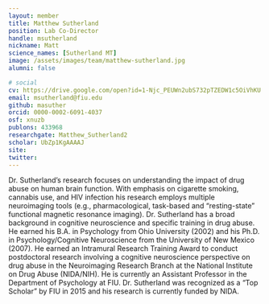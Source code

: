 ```yaml
---
layout: member
title: Matthew Sutherland
position: Lab Co-Director
handle: msutherland
nickname: Matt
science_names: [Sutherland MT]
image: /assets/images/team/matthew-sutherland.jpg
alumni: false

# social
cv: https://drive.google.com/open?id=1-Njc_PEUWn2ubS732pTZEDW1c5OiVhKU
email: msutherland@fiu.edu
github: masuther
orcid: 0000-0002-6091-4037
osf: xnuzb
publons: 433968
researchgate: Matthew_Sutherland2
scholar: UbZp1KgAAAAJ
site:
twitter:
---
```


Dr. Sutherland’s research focuses on understanding the impact of drug abuse on human brain function. With emphasis on cigarette smoking, cannabis use, and HIV infection his research employs multiple neuroimaging tools (e.g., pharmacological, task-based and “resting-state” functional magnetic resonance imaging). Dr. Sutherland has a broad background in cognitive neuroscience and specific training in drug abuse. He earned his B.A. in Psychology from Ohio University (2002) and his Ph.D. in Psychology/Cognitive Neuroscience from the University of New Mexico (2007). He earned an Intramural Research Training Award to conduct postdoctoral research involving a cognitive neuroscience perspective on drug abuse in the Neuroimaging Research Branch at the National Institute on Drug Abuse (NIDA/NIH). He is currently an Assistant Professor in the Department of Psychology at FIU. Dr. Sutherland was recognized as a “Top Scholar” by FIU in 2015 and his research is currently funded by NIDA.
